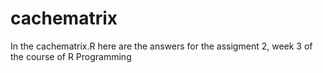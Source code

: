 # cachematrix
In the cachematrix.R here are the answers for the assigment 2, week 3 of the course of R Programming

